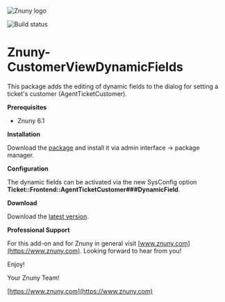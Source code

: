 ![Znuny logo](https://www.znuny.com/assets/images/logo_small.png)


![Build status](https://badge.proxy.znuny.com/Znuny4OTRS-CustomerViewDynamicFields/rel-6_1)

Znuny-CustomerViewDynamicFields
===============================
This package adds the editing of dynamic fields to the dialog for setting a ticket's customer (AgentTicketCustomer).

**Prerequisites**

- Znuny 6.1

**Installation**

Download the [package](https://addons.znuny.com/api/addon_repos/public/2109/latest) and install it via admin interface -> package manager.

**Configuration**

The dynamic fields can be activated via the new SysConfig option __Ticket::Frontend::AgentTicketCustomer###DynamicField__.

**Download**

Download the [latest version](https://addons.znuny.com/api/addon_repos/public/2109/latest).

**Professional Support**

For this add-on and for Znuny in general visit [www.znuny.com](https://www.znuny.com). Looking forward to hear from you!

Enjoy!

Your Znuny Team!

[https://www.znuny.com](https://www.znuny.com)
